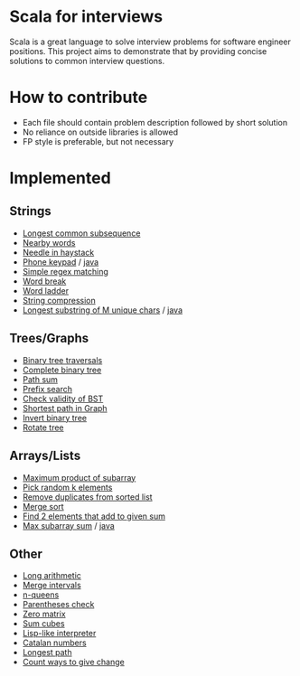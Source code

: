# Scala for interviews

Scala is a great language to solve interview problems for software engineer positions. This project aims to demonstrate that by providing concise solutions to common interview questions.

# How to contribute

- Each file should contain problem description followed by short solution
- No reliance on outside libraries is allowed
- FP style is preferable, but not necessary

# Implemented

## Strings

- [Longest common subsequence](src/main/scala/LongestCommonSubsequence.scala)
- [Nearby words](src/main/scala/NearbyWords.scala)
- [Needle in haystack](src/main/scala/NeedleInHaystack.scala)
- [Phone keypad](src/main/scala/PhoneKeypad.scala) / [java](src/main/java/PhoneKeypadJava.java)
- [Simple regex matching](src/main/scala/RegexMatching.scala)
- [Word break](src/main/scala/WordBreak.scala)
- [Word ladder](src/main/scala/WordLadder.scala)
- [String compression](src/main/scala/StringCompression.scala)
- [Longest substring of M unique chars](src/main/scala/UniqueCharSubstring.scala) / [java](src/main/java/UniqueCharSubstringJava.java)

## Trees/Graphs

- [Binary tree traversals](src/main/scala/BinaryTreeTraversals.scala)
- [Complete binary tree](src/main/scala/CompleteBinaryTree.scala)
- [Path sum](src/main/scala/PathSum.scala)
- [Prefix search](src/main/scala/PrefixSearch.scala)
- [Check validity of BST](src/main/scala/ValidSearchTree.scala)
- [Shortest path in Graph](src/main/scala/ShortestPathInGraph.scala)
- [Invert binary tree](src/main/scala/InvertBinaryTree.scala)
- [Rotate tree](src/main/scala/RotateTree.scala)

## Arrays/Lists

- [Maximum product of subarray](src/main/scala/MaxProduct.scala)
- [Pick random k elements](src/main/scala/PickRandom.scala)
- [Remove duplicates from sorted list](src/main/scala/SortedListRemoveDuplicates.scala)
- [Merge sort](src/main/scala/MergeSort.scala)
- [Find 2 elements that add to given sum](src/main/scala/TwoSum.scala)
- [Max subarray sum](src/main/scala/MaxSubarray.scala) / [java](src/main/java/MaxSubarrayJava.java)

## Other

- [Long arithmetic](src/main/scala/LongArithmetic.scala)
- [Merge intervals](src/main/scala/MergeIntervals.scala)
- [n-queens](src/main/scala/NQueens.scala)
- [Parentheses check](src/main/scala/ParenthesesCheck.scala)
- [Zero matrix](src/main/scala/ZeroMatrix.scala)
- [Sum cubes](src/main/scala/SumCubes.scala)
- [Lisp-like interpreter](src/main/scala/LispLikeInterpreter.scala)
- [Catalan numbers](src/main/scala/CatalanNumbers.scala)
- [Longest path](src/main/scala/LongestPath.scala)
- [Count ways to give change](src/main/scala/CoinChange.scala)